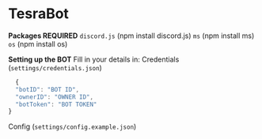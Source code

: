 # TesraBot

**Packages REQUIRED**
`discord.js` (npm install discord.js)
`ms` (npm install ms)
`os` (npm install os)

**Setting up the BOT**
Fill in your details in:
Credentials (`settings/credentials.json`) **<RENAME FILE TO credentials.json>**
```js
  {
  "botID": "BOT ID",
  "ownerID": "OWNER ID",
  "botToken": "BOT TOKEN"
}
```
Config (`settings/config.example.json`) **<RENAME FILE TO config.json>**
